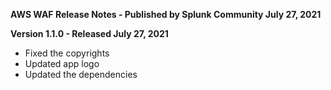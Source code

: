 **AWS WAF Release Notes - Published by Splunk Community July 27, 2021**


**Version 1.1.0 - Released July 27, 2021**

* Fixed the copyrights
* Updated app logo
* Updated the dependencies
